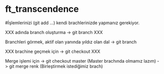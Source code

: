 # ft_transcendence


#İşlemlerinizi (git add ...) kendi brachlerinizde yapmanız gerekiyor.

XXX adında branch oluşturma ->
git branch XXX

Branchleri görmek, aktif olan yanında yıldız olan dal ->
git branch

XXX brachine geçmek için ->
git checkout XXX


Merge işlemi için ->
git checkout master (Master brachında olmamız lazım) ->
git merge renk (Birleştirmek istediğimiz brach)

